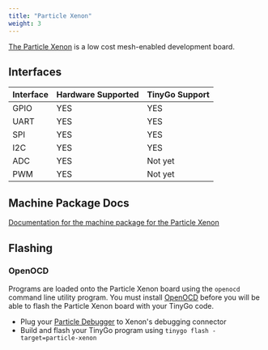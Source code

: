 ```yaml
---
title: "Particle Xenon"
weight: 3
---
```


[The Particle Xenon](https://docs.particle.io/datasheets/discontinued/xenon-datasheet/) is a low cost mesh-enabled development board.

## Interfaces

| Interface | Hardware Supported | TinyGo Support |
| --------- | ------------- | ----- |
| GPIO      | YES | YES |
| UART      | YES | YES |
| SPI      | YES | YES |
| I2C      | YES | YES |
| ADC      | YES | Not yet |
| PWM      | YES | Not yet |

## Machine Package Docs

[Documentation for the machine package for the Particle Xenon](../machine/particle-xenon)

## Flashing

### OpenOCD

Programs are loaded onto the Particle Xenon board using the `openocd` command line utility program. You must install [OpenOCD](http://openocd.org/) before you will be able to flash the Particle Xenon board with your TinyGo code.

- Plug your [Particle Debugger](https://store.particle.io/collections/accessories/products/particle-debugger) to Xenon's debugging connector
- Build and flash your TinyGo program using `tinygo flash -target=particle-xenon`
